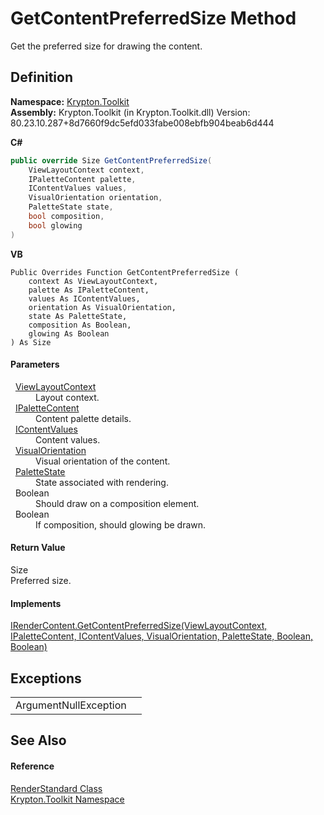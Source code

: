 # GetContentPreferredSize Method


Get the preferred size for drawing the content.



## Definition
**Namespace:** <a href="79d2eac2-21f4-54ff-7552-b20c33c30600.md">Krypton.Toolkit</a>  
**Assembly:** Krypton.Toolkit (in Krypton.Toolkit.dll) Version: 80.23.10.287+8d7660f9dc5efd033fabe008ebfb904beab6d444

**C#**
``` C#
public override Size GetContentPreferredSize(
	ViewLayoutContext context,
	IPaletteContent palette,
	IContentValues values,
	VisualOrientation orientation,
	PaletteState state,
	bool composition,
	bool glowing
)
```
**VB**
``` VB
Public Overrides Function GetContentPreferredSize ( 
	context As ViewLayoutContext,
	palette As IPaletteContent,
	values As IContentValues,
	orientation As VisualOrientation,
	state As PaletteState,
	composition As Boolean,
	glowing As Boolean
) As Size
```



#### Parameters
<dl><dt>  <a href="d94d703a-56ce-4f85-7e5d-a7e3debed319.md">ViewLayoutContext</a></dt><dd>Layout context.</dd><dt>  <a href="f2a5541d-c7c1-2c4b-162d-a4616ecccc95.md">IPaletteContent</a></dt><dd>Content palette details.</dd><dt>  <a href="a3b0103b-df64-4b03-a61f-11688b6e75bf.md">IContentValues</a></dt><dd>Content values.</dd><dt>  <a href="d38051f8-c2cc-e81c-0029-02f7ad46f2fa.md">VisualOrientation</a></dt><dd>Visual orientation of the content.</dd><dt>  <a href="93e626cd-00cf-240e-06c6-ab4d47e982ba.md">PaletteState</a></dt><dd>State associated with rendering.</dd><dt>  Boolean</dt><dd>Should draw on a composition element.</dd><dt>  Boolean</dt><dd>If composition, should glowing be drawn.</dd></dl>

#### Return Value
Size  
Preferred size.

#### Implements
<a href="04600666-db19-334b-4740-a06df9a96d2a.md">IRenderContent.GetContentPreferredSize(ViewLayoutContext, IPaletteContent, IContentValues, VisualOrientation, PaletteState, Boolean, Boolean)</a>  


## Exceptions
<table>
<tr>
<td>ArgumentNullException</td>
<td /></tr>
</table>

## See Also


#### Reference
<a href="8a8b9945-a6ad-21c4-5182-014e3b962e19.md">RenderStandard Class</a>  
<a href="79d2eac2-21f4-54ff-7552-b20c33c30600.md">Krypton.Toolkit Namespace</a>  
